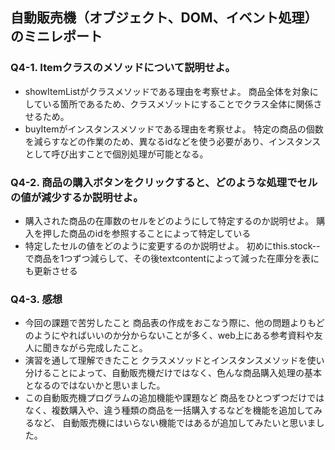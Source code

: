 ## 自動販売機（オブジェクト、DOM、イベント処理）のミニレポート
### Q4-1. Itemクラスのメソッドについて説明せよ。
* showItemListがクラスメソッドである理由を考察せよ。
  商品全体を対象にしている箇所であるため、クラスメゾットにすることでクラス全体に関係させるため。
* buyItemがインスタンスメソッドである理由を考察せよ。
  特定の商品の個数を減らすなどの作業のため、異なるidなどを使う必要があり、インスタンスとして呼び出すことで個別処理が可能となる。
  
### Q4-2. 商品の購入ボタンをクリックすると、どのような処理でセルの値が減少するか説明せよ。
* 購入された商品の在庫数のセルをどのようにして特定するのか説明せよ。
  購入を押した商品のidを参照することによって特定している
* 特定したセルの値をどのように変更するのか説明せよ。
  初めにthis.stock--で商品を1つずつ減らして、その後textcontentによって減った在庫分を表にも更新させる
  
### Q4-3. 感想
* 今回の課題で苦労したこと
  商品表の作成をおこなう際に、他の問題よりもどのようにやればいいのか分からないことが多く、web上にある参考資料や友人に聞きながら完成したこと。
* 演習を通して理解できたこと
  クラスメソッドとインスタンスメソッドを使い分けることによって、自動販売機だけではなく、色んな商品購入処理の基本となるのではないかと思いました。
* この自動販売機プログラムの追加機能や課題など
  商品をひとつずつだけではなく、複数購入や、違う種類の商品を一括購入するなどを機能を追加してみるなど、
  自動販売機にはいらない機能ではあるが追加してみたいと思いました。
